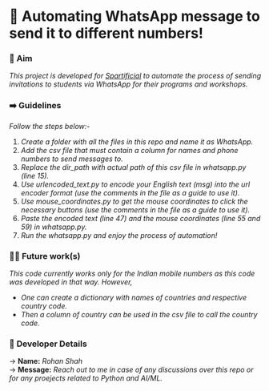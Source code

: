# 📩 Automating WhatsApp message to send it to different numbers!

### 🎯 **Aim**           
_This project is developed for [Spartificial](https://spartificial.com) to automate the process of sending invitations to students via WhatsApp for their programs and workshops._

### ➡️ **Guidelines**
_Follow the steps below:-_
1. _Create a folder with all the files in this repo and name it as WhatsApp._
2. _Add the csv file that must contain a column for names and phone numbers to send messages to._
3. _Replace the dir_path with actual path of this csv file in whatsapp.py (line 15)._
4. _Use urlencoded_text.py to encode your English text (msg) into the url encoder format (use the comments in the file as a guide to use it)._
5. _Use mouse_coordinates.py to get the mouse coordinates to click the necessary buttons (use the comments in the file as a guide to use it)._
6. _Paste the encoded text (line 47) and the mouse coordinates (line 55 and 59) in whatsapp.py._
7. _Run the whatsapp.py and enjoy the process of automation!_

### 👨‍💻 **Future work(s)**
_This code currently works only for the Indian mobile numbers as this code was developed in that way. However,_
 - _One can create a dictionary with names of countries and respective country code._
 - _Then a column of country can be used in the csv file to call the country code._


### 🤝 **Developer Details**
$\rightarrow$ **Name:** *Rohan Shah*           
$\rightarrow$ **Message:** *Reach out to me in case of any discussions over this repo or for any proejects related to Python and AI/ML.*





